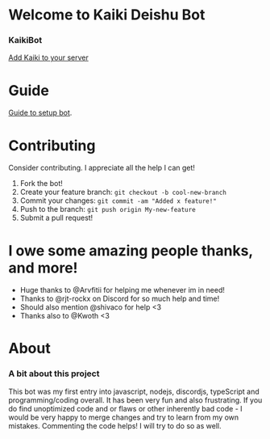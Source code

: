 #  Welcome to Kaiki Deishu Bot

### KaikiBot

[Add Kaiki to your server](https://discord.com/oauth2/authorize?client_id=714695773534814238&scope=bot)

# Guide

[Guide to setup bot](./GUIDE.md).

# Contributing

Consider contributing. I appreciate all the help I can get!
  1. Fork the bot!
  1. Create your feature branch: `git checkout -b cool-new-branch`
  1. Commit your changes: `git commit -am "Added x feature!"`
  1. Push to the branch: `git push origin My-new-feature`
  1. Submit a pull request!

# I owe some amazing people thanks, and more!
- Huge thanks to @Arvfitii for helping me whenever im in need!
- Thanks to @rjt-rockx on Discord for so much help and time!
- Should also mention @shivaco for help <3
- Thanks also to @Kwoth <3

# About
### A bit about this project
This bot was my first entry into javascript, nodejs, discordjs, typeScript and programming/coding overall. It has been very fun and also frustrating. If you do find unoptimized code and or flaws or other inherently bad code - I would be very happy to merge changes and try to learn from my own mistakes. Commenting the code helps! I will try to do so as well.
